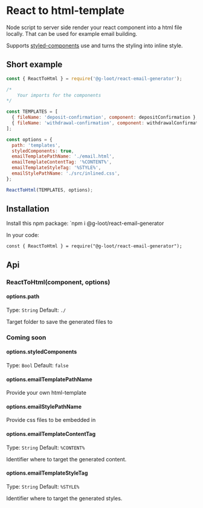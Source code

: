 # React to html-template

Node script to server side render your react component into a html file locally. That can be used for example email building.

Supports [styled-components](https://styled-components.com/) use and turns the styling into inline style.

## Short example

```js
const { ReactToHtml } = require('@g-loot/react-email-generator');

/*
    Your imports for the components
*/

const TEMPLATES = [
  { fileName: 'deposit-confirmation', component: depositConfirmation },
  { fileName: 'withdrawal-confirmation', component: withdrawalConfirmation },
];

const options = {
  path: 'templates',
  styledComponents: true,
  emailTemplatePathName: './email.html',
  emailTemplateContentTag: '%CONTENT%',
  emailTemplateStyleTag: '%STYLE%',
  emailStylePathName: './src/inlined.css',
};

ReactToHtml(TEMPLATES, options);
```

## Installation

Install this npm package:
`npm i @g-loot/react-email-generator

In your code:

```
const { ReactToHtml } = require("@g-loot/react-email-generator");
```

## Api

### ReactToHtml(component, options)

#### options.path

Type: `String`
Default: `./`

Target folder to save the generated files to

### Coming soon

#### options.styledComponents

Type: `Bool`
Default: `false`

#### options.emailTemplatePathName

Provide your own html-template

#### options.emailStylePathName

Provide css files to be embedded in <head></head>

#### options.emailTemplateContentTag

Type: `String`
Default: `%CONTENT%`

Identifier where to target the generated content.

#### options.emailTemplateStyleTag

Type: `String`
Default: `%STYLE%`

Identifier where to target the generated styles.
